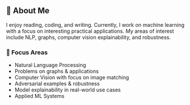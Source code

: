 ## 👋 About Me

I enjoy reading, coding, and writing. Currently, I work on machine learning with a focus on interesting practical applications. My areas of interest include NLP, graphs, computer vision explainability, and robustness.

### 📑 Focus Areas

* Natural Language Processing
* Problems on graphs & applications
* Computer Vision with focus on image matching
* Adversarial examples & robustness
* Model explainability in real-world use cases
* Applied ML Systems

